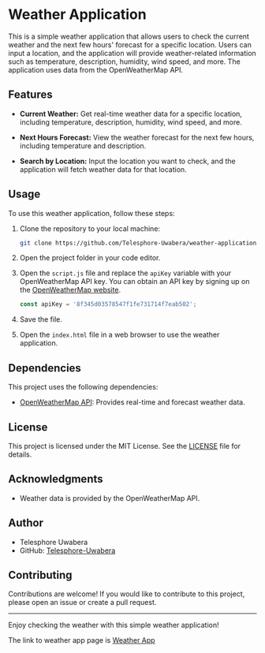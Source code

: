 # Weather Application

This is a simple weather application that allows users to check the current weather and the next few hours' forecast for a specific location. Users can input a location, and the application will provide weather-related information such as temperature, description, humidity, wind speed, and more. The application uses data from the OpenWeatherMap API.


## Features

- **Current Weather:** Get real-time weather data for a specific location, including temperature, description, humidity, wind speed, and more.

- **Next Hours Forecast:** View the weather forecast for the next few hours, including temperature and description.

- **Search by Location:** Input the location you want to check, and the application will fetch weather data for that location.

## Usage

To use this weather application, follow these steps:

1. Clone the repository to your local machine:

   ```bash
   git clone https://github.com/Telesphore-Uwabera/weather-application.git
   ```

2. Open the project folder in your code editor.

3. Open the `script.js` file and replace the `apiKey` variable with your OpenWeatherMap API key. You can obtain an API key by signing up on the [OpenWeatherMap website](https://openweathermap.org/).

   ```javascript
   const apiKey = '8f345d03578547f1fe731714f7eab502';
   ```

4. Save the file.

5. Open the `index.html` file in a web browser to use the weather application.

## Dependencies

This project uses the following dependencies:

- [OpenWeatherMap API](https://openweathermap.org/): Provides real-time and forecast weather data.

## License

This project is licensed under the MIT License. See the [LICENSE](LICENSE) file for details.

## Acknowledgments

- Weather data is provided by the OpenWeatherMap API.

## Author

- Telesphore Uwabera
- GitHub: [Telesphore-Uwabera](https://github.com/Telesphore-Uwabera)

## Contributing

Contributions are welcome! If you would like to contribute to this project, please open an issue or create a pull request.

---

Enjoy checking the weather with this simple weather application!

The link to weather app page is [Weather App](https://telesphore-uwabera.github.io/weather-app/)
